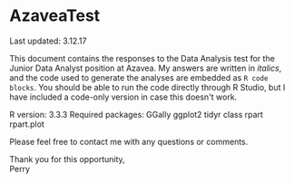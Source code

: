 # AzaveaTest
Last updated: 3.12.17


This document contains the responses to the Data Analysis test for the Junior Data Analyst position at Azavea. 
My answers are written in *italics*, and the code used to generate the analyses are embedded as `R code blocks`. 
You should be able to run the code directly through R Studio, but I have included a code-only version in case this doesn't work. 

R version: 3.3.3
Required packages:  GGally
                    ggplot2
                    tidyr
                    class
                    rpart
                    rpart.plot

Please feel free to contact me with any questions or comments.  

Thank you for this opportunity,  
Perry  
